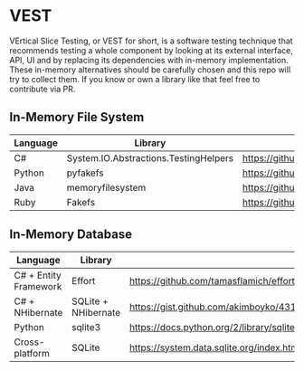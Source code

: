 # VEST

VErtical Slice Testing, or VEST for short, is a software testing technique that recommends testing a whole component 
by looking at its external interface, API, UI and by replacing its dependencies with in-memory implementation.
These in-memory alternatives should be carefully chosen and this repo will try to collect them. 
If you know or own a library like that feel free to contribute via PR.

## In-Memory File System 

| Language 	| Library                               	| Project Site                                              |
|----------	|-------------------------------------------|-----------------------------------------------------------|
| C#       	| System.IO.Abstractions.TestingHelpers 	| https://github.com/tathamoddie/System.IO.Abstractions     |
| Python   	| pyfakefs                                  | https://github.com/jmcgeheeiv/pyfakefs                    |
| Java     	| memoryfilesystem                          | https://github.com/marschall/memoryfilesystem             |
| Ruby     	| Fakefs                                    | https://github.com/fakefs/fakefs                          |


## In-Memory Database

| Language 	            | Library                               |                                                                       |
|-----------------------|---------------------------------------|-----------------------------------------------------------------------|
| C# + Entity Framework | Effort                           	    | https://github.com/tamasflamich/effort                                |
| C# + NHibernate       | SQLite + NHibernate                   | https://gist.github.com/akimboyko/4319926                             |
| Python   	            | sqlite3                               | https://docs.python.org/2/library/sqlite3.html                        |
| Cross-platform        | SQLite                                | https://system.data.sqlite.org/index.html/doc/trunk/www/index.wiki    |


